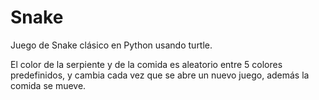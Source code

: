 # Snake

Juego de Snake clásico en Python usando turtle.

El color de la serpiente y de la comida es aleatorio entre 5 colores predefinidos, y cambia cada vez que se abre un nuevo juego, además la comida se mueve.
